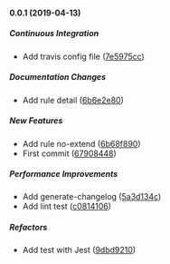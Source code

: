 #### 0.0.1 (2019-04-13)

##### Continuous Integration

*  Add travis config file ([7e5975cc](https://github.com/tyankatsu0105/stylelint-plugin-ecss/commit/7e5975cc80daa1f6c3ab0816e3dc10c8c0a39264))

##### Documentation Changes

*  Add rule detail ([6b6e2e80](https://github.com/tyankatsu0105/stylelint-plugin-ecss/commit/6b6e2e80890da641b1b32138e35b226e440c5343))

##### New Features

*  Add rule no-extend ([6b68f890](https://github.com/tyankatsu0105/stylelint-plugin-ecss/commit/6b68f890279ee6b756751d27467398fe38f0982a))
*  First commit ([67908448](https://github.com/tyankatsu0105/stylelint-plugin-ecss/commit/6790844838766e055957de1fa54527373e9664e7))

##### Performance Improvements

*  Add generate-changelog ([5a3d134c](https://github.com/tyankatsu0105/stylelint-plugin-ecss/commit/5a3d134c3c84e6cf7d25ebe816e3c18ed8397ade))
*  Add lint test ([c0814106](https://github.com/tyankatsu0105/stylelint-plugin-ecss/commit/c0814106b58aeab8cb1a4858e8e09c4e67d22910))

##### Refactors

*  Add test with Jest ([9dbd9210](https://github.com/tyankatsu0105/stylelint-plugin-ecss/commit/9dbd9210a265f129b811b81e9576e9c243041e96))

